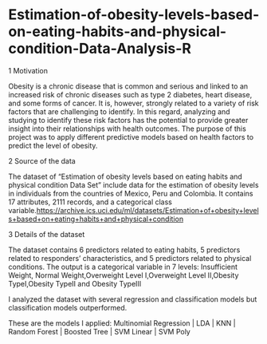 # Estimation-of-obesity-levels-based-on-eating-habits-and-physical-condition-Data-Analysis-R
1 Motivation

Obesity is a chronic disease that is common and serious and linked to an increased risk of chronic diseases such as type 2 diabetes, heart disease, and some forms of cancer. It is, however, strongly related to a variety of risk factors that are challenging to identify. In this regard, analyzing and studying to identify these risk factors has the potential to provide greater insight into their relationships with health outcomes. The purpose of this project was to apply different predictive models based on health factors to predict the level of obesity.

2	Source of the data

The dataset of “Estimation of obesity levels based on eating habits and physical condition Data Set” include data for the estimation of obesity levels in individuals from the countries of Mexico, Peru and Colombia. It contains 17 attributes, 2111 records, and a categorical class variable.<https://archive.ics.uci.edu/ml/datasets/Estimation+of+obesity+levels+based+on+eating+habits+and+physical+condition>

3 Details of the dataset

The dataset contains 6 predictors related to eating habits, 5 predictors related to responders’ characteristics, and 5 predictors related to physical conditions. The output is a categorical variable in 7 levels: Insufficient Weight, Normal Weight,Overweight Level I,Overweight Level II,Obesity TypeI,Obesity TypeII and Obesity TypeIII

I analyzed the dataset with several regression and classification models but classification models outperformed.

These are the models I applied:
Multinomial Regression | LDA | KNN | Random Forest | Boosted Tree | SVM Linear | SVM Poly
